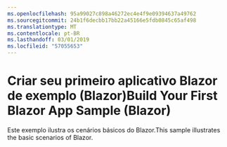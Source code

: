 ```yaml
---
ms.openlocfilehash: 95a99027c898a46272ec4e4f9e09394637a49762
ms.sourcegitcommit: 24b1f6decbb17bb22a45166e5fdb0845c65af498
ms.translationtype: MT
ms.contentlocale: pt-BR
ms.lasthandoff: 03/01/2019
ms.locfileid: "57055653"
---
```

# <a name="build-your-first-blazor-app-sample-blazor"></a><span data-ttu-id="cdd13-101">Criar seu primeiro aplicativo Blazor de exemplo (Blazor)</span><span class="sxs-lookup"><span data-stu-id="cdd13-101">Build Your First Blazor App Sample (Blazor)</span></span>

<span data-ttu-id="cdd13-102">Este exemplo ilustra os cenários básicos do Blazor.</span><span class="sxs-lookup"><span data-stu-id="cdd13-102">This sample illustrates the basic scenarios of Blazor.</span></span>
